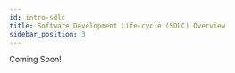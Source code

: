 ```yaml
---
id: intro-sdlc
title: Software Development Life-cycle (SDLC) Overview
sidebar_position: 3
---
```


Coming Soon!
